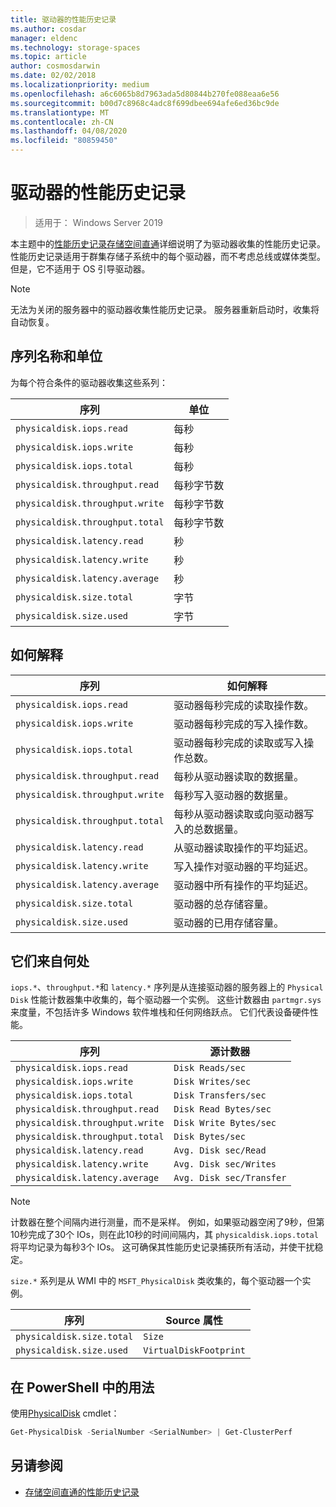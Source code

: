 ```yaml
---
title: 驱动器的性能历史记录
ms.author: cosdar
manager: eldenc
ms.technology: storage-spaces
ms.topic: article
author: cosmosdarwin
ms.date: 02/02/2018
ms.localizationpriority: medium
ms.openlocfilehash: a6c6065b8d7963ada5d80844b270fe088eaa6e56
ms.sourcegitcommit: b00d7c8968c4adc8f699dbee694afe6ed36bc9de
ms.translationtype: MT
ms.contentlocale: zh-CN
ms.lasthandoff: 04/08/2020
ms.locfileid: "80859450"
---
```

# <a name="performance-history-for-drives"></a>驱动器的性能历史记录

> 适用于： Windows Server 2019

本主题中的[性能历史记录存储空间直通](performance-history.md)详细说明了为驱动器收集的性能历史记录。 性能历史记录适用于群集存储子系统中的每个驱动器，而不考虑总线或媒体类型。 但是，它不适用于 OS 引导驱动器。

   > [!NOTE]
   > 无法为关闭的服务器中的驱动器收集性能历史记录。 服务器重新启动时，收集将自动恢复。

## <a name="series-names-and-units"></a>序列名称和单位

为每个符合条件的驱动器收集这些系列：

| 序列                          | 单位             |
|---------------------------------|------------------|
| `physicaldisk.iops.read`        | 每秒       |
| `physicaldisk.iops.write`       | 每秒       |
| `physicaldisk.iops.total`       | 每秒       |
| `physicaldisk.throughput.read`  | 每秒字节数 |
| `physicaldisk.throughput.write` | 每秒字节数 |
| `physicaldisk.throughput.total` | 每秒字节数 |
| `physicaldisk.latency.read`     | 秒          |
| `physicaldisk.latency.write`    | 秒          |
| `physicaldisk.latency.average`  | 秒          |
| `physicaldisk.size.total`       | 字节            |
| `physicaldisk.size.used`        | 字节            |

## <a name="how-to-interpret"></a>如何解释

| 序列                          | 如何解释                                                            |
|---------------------------------|-----------------------------------------------------------------------------|
| `physicaldisk.iops.read`        | 驱动器每秒完成的读取操作数。                |
| `physicaldisk.iops.write`       | 驱动器每秒完成的写入操作数。               |
| `physicaldisk.iops.total`       | 驱动器每秒完成的读取或写入操作总数。 |
| `physicaldisk.throughput.read`  | 每秒从驱动器读取的数据量。                            |
| `physicaldisk.throughput.write` | 每秒写入驱动器的数据量。                           |
| `physicaldisk.throughput.total` | 每秒从驱动器读取或向驱动器写入的总数据量。        |
| `physicaldisk.latency.read`     | 从驱动器读取操作的平均延迟。                          |
| `physicaldisk.latency.write`    | 写入操作对驱动器的平均延迟。                           |
| `physicaldisk.latency.average`  | 驱动器中所有操作的平均延迟。                     |
| `physicaldisk.size.total`       | 驱动器的总存储容量。                                    |
| `physicaldisk.size.used`        | 驱动器的已用存储容量。                                     |

## <a name="where-they-come-from"></a>它们来自何处

`iops.*`、`throughput.*`和 `latency.*` 序列是从连接驱动器的服务器上的 `Physical Disk` 性能计数器集中收集的，每个驱动器一个实例。 这些计数器由 `partmgr.sys` 来度量，不包括许多 Windows 软件堆栈和任何网络跃点。 它们代表设备硬件性能。

| 序列                          | 源计数器           |
|---------------------------------|--------------------------|
| `physicaldisk.iops.read`        | `Disk Reads/sec`         |
| `physicaldisk.iops.write`       | `Disk Writes/sec`        |
| `physicaldisk.iops.total`       | `Disk Transfers/sec`     |
| `physicaldisk.throughput.read`  | `Disk Read Bytes/sec`    |
| `physicaldisk.throughput.write` | `Disk Write Bytes/sec`   |
| `physicaldisk.throughput.total` | `Disk Bytes/sec`         |
| `physicaldisk.latency.read`     | `Avg. Disk sec/Read`     |
| `physicaldisk.latency.write`    | `Avg. Disk sec/Writes`   |
| `physicaldisk.latency.average`  | `Avg. Disk sec/Transfer` |

   > [!NOTE]
   > 计数器在整个间隔内进行测量，而不是采样。 例如，如果驱动器空闲了9秒，但第10秒完成了30个 IOs，则在此10秒的时间间隔内，其 `physicaldisk.iops.total` 将平均记录为每秒3个 IOs。 这可确保其性能历史记录捕获所有活动，并使干扰稳定。

`size.*` 系列是从 WMI 中的 `MSFT_PhysicalDisk` 类收集的，每个驱动器一个实例。

| 序列                          | Source 属性        |
|---------------------------------|------------------------|
| `physicaldisk.size.total`       | `Size`                 |
| `physicaldisk.size.used`        | `VirtualDiskFootprint` |

## <a name="usage-in-powershell"></a>在 PowerShell 中的用法

使用[PhysicalDisk](https://docs.microsoft.com/powershell/module/storage/get-physicaldisk) cmdlet：

```PowerShell
Get-PhysicalDisk -SerialNumber <SerialNumber> | Get-ClusterPerf
```

## <a name="see-also"></a>另请参阅

- [存储空间直通的性能历史记录](performance-history.md)
